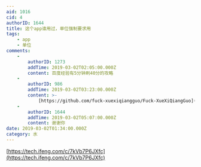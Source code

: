 ```yaml
---
aid: 1016
cid: 4
authorID: 1644
title: 这个app谁用过，单位强制要求用
tags:
    - app
    - 单位
comments:
    -
        authorID: 1273
        addTime: 2019-03-02T02:05:00.000Z
        content: 百度经验有5分钟刷40分的攻略
    -
        authorID: 986
        addTime: 2019-03-02T03:23:00.000Z
        content: >-
            [https://github.com/fuck-xuexiqiangguo/Fuck-XueXiQiangGuo](https://github.com/fuck-xuexiqiangguo/Fuck-XueXiQiangGuo)
    -
        authorID: 1644
        addTime: 2019-03-02T05:07:00.000Z
        content: 谢谢你
date: 2019-03-02T01:34:00.000Z
category: 水
---
```


[https://tech.ifeng.com/c/7kVb7P6JXfc](https://tech.ifeng.com/c/7kVb7P6JXfc)
